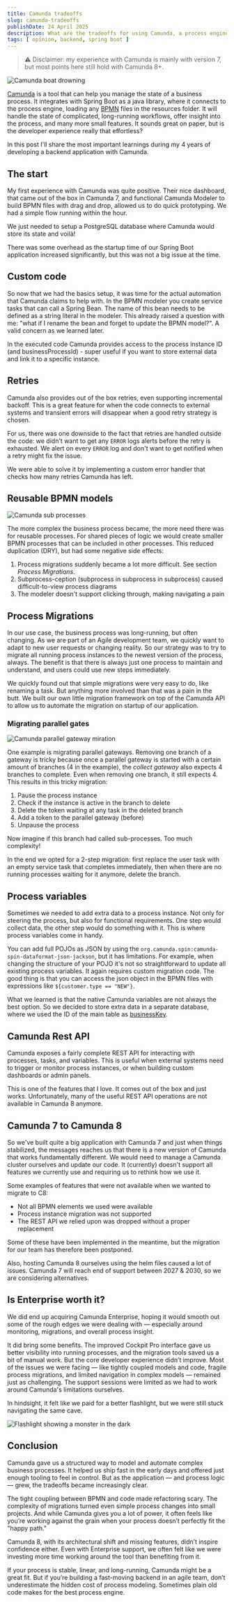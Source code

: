 ```yaml
---
title: Camunda tradeoffs
slug: camunda-tradeoffs
publishDate: 24 April 2025
description: What are the tradeoffs for using Camunda, a process engine, in backend development?
tags: [ opinion, backend, spring boot ]
---
```


> ⚠️ Disclaimer: my experience with Camunda is mainly with version 7, but most points here still hold with Camunda 8+.


![Camunda boat drowning](/assets/blog/2025-04-24-camunda-tradeoffs/camunda-tradeoffs.webp)

[Camunda][1] is a tool that can help you manage the state of a business process. It integrates with Spring Boot as a
java library, where it connects to the process engine, loading any [BPMN][2] files in the resources folder. It will
handle the state of complicated, long-running workflows, offer insight into the process, and many more small features.
It sounds great on paper, but is the developer experience really that effortless?

In this post I'll share the most important learnings during my 4 years of developing a backend application with Camunda.

## The start

My first experience with Camunda was quite positive. Their nice dashboard, that came out of the box in Camunda 7, and
functional Camunda Modeler to build BPMN files with drag and drop, allowed us to do quick prototyping. We had a simple
flow running within the hour.

We just needed to setup a PostgreSQL database where Camunda would store its state and voilà!

There was some overhead as the startup time of our Spring Boot application increased significantly, but this was not
a big issue at the time.

## Custom code

So now that we had the basics setup, it was time for the actual automation that Camunda claims to help with. In the BPMN
modeler you create service tasks that can call a Spring Bean. The name of this bean needs to be defined as a string
literal in the modeler. This already raised a question with me: "what if I rename the bean and forget to update
the BPMN model?". A valid concern as we learned later.

In the executed code Camunda provides access to the process instance ID (and businessProcessId) - super useful if
you want to store external data and link it to a specific instance.

## Retries

Camunda also provides out of the box retries, even supporting incremental backoff. This is a great feature for when
the code connects to external systems and transient errors will disappear when a good retry strategy is chosen.

For us, there was one downside to the fact that retries are handled outside the code: we didn't want to get any
`ERROR` logs alerts before the retry is exhausted. We alert on every `ERROR` log and don't want to get notified when
a retry might fix the issue.

We were able to solve it by implementing a custom error handler that checks how many retries Camunda has left.

## Reusable BPMN models

![Camunda sub processes](/assets/blog/2025-04-24-camunda-tradeoffs/camunda-subprocess.webp)

The more complex the business process became, the more need there was for reusable processes. For shared pieces of logic
we
would create smaller BPMN processes that can be included in other processes. This reduced duplication (DRY), but had
some negative side effects:

1. Process migrations suddenly became a lot more difficult. See section _Process Migrations_.
2. Subprocess-ception (subprocess in subprocess in subprocess) caused difficult-to-view process diagrams
3. The modeler doesn't support clicking through, making navigating a pain

## Process Migrations

In our use case, the business process was long-running, but often changing. As we are part of an Agile development team,
we quickly want to adapt to new user requests or changing reality. So our strategy was to try to migrate all running
process instances to the newest version of the process, always. The benefit is that there is always just one process to
maintain and understand, and users could use new steps immediately.

We quickly found out that simple migrations were very easy to do, like renaming a task. But anything more involved than
that was a pain in the butt. We built our own little migration framework on top of the Camunda API to allow us to
automate the migration on startup of our application.

### Migrating parallel gates

![Camunda parallel gateway miration](/assets/blog/2025-04-24-camunda-tradeoffs/camunda-parallel-gateway.webp)

One example is migrating parallel gateways. Removing one branch of a gateway is tricky because once a parallel gateway
is started with a certain amount of branches (4 in the example), the _collect gateway_ also expects 4 branches to
complete. Even when removing one branch, it still expects 4. This results in this tricky migration:

1. Pause the process instance
2. Check if the instance is active in the branch to delete
3. Delete the token waiting at any task in the deleted branch
4. Add a token to the parallel gateway (before)
5. Unpause the process

Now imagine if this branch had called sub-processes. Too much complexity!

In the end we opted for a 2-step migration: first replace the user task with an empty service task that completes
immediately, then when there are no running processes waiting for it anymore, delete the branch.

## Process variables

Sometimes we needed to add extra data to a process instance. Not only for steering the process, but also for functional
requirements. One step would collect data, the other step would do something with it. This is where process variables
come in handy.

You can add full POJOs as JSON by using the `org.camunda.spin:camunda-spin-dataformat-json-jackson`, but it has
limitations. For example, when changing the structure of your POJO it's not so straightforward to update all existing
process variables. It again requires custom migration code. The good thing is that you can access the json object in the
BPMN files with expressions like `${customer.type == "NEW"}`.

What we learned is that the native Camunda variables are not always the best option. So we decided to store extra data
in a separate database, where we used the ID of the main table
as [businessKey](https://camunda.com/blog/2018/10/business-key/).

## Camunda Rest API

Camunda exposes a fairly complete REST API for interacting with processes, tasks, and variables. This is useful when
external systems need to trigger or monitor process instances, or when building custom dashboards or admin panels.

This is one of the features that I love. It comes out of the box and just works. Unfortunately, many of the useful
REST API operations are not available in Camunda 8 anymore.

## Camunda 7 to Camunda 8

So we've built quite a big application with Camunda 7 and just when things stabilized, the messages reaches us that
there is a new version of Camunda that works fundamentally different. We would need to manage a Camunda cluster
ourselves and update our code. It (currently) doesn't support all features we currently use and requiring us to rethink
how we use it.

Some examples of features that were not available when we wanted to migrate to C8:

- Not all BPMN elements we used were available
- Process instance migration was not supported
- The REST API we relied upon was dropped without a proper replacement

Some of these have been implemented in the meantime, but the migration for our team has therefore been postponed.

Also, hosting Camunda 8 ourselves using the helm files caused a lot of issues. Camunda 7 will reach end of support
between 2027 & 2030, so we are considering alternatives.

## Is Enterprise worth it?

We did end up acquiring Camunda Enterprise, hoping it would smooth out some of the rough edges we were dealing with —
especially around monitoring, migrations, and overall process insight.

It did bring some benefits. The improved Cockpit Pro interface gave us better visibility into running processes, and the
migration tools saved us a bit of manual work. But the core developer experience didn’t improve. Most of the
issues we were facing — like tightly coupled models and code, fragile process migrations, and limited navigation in
complex models — remained just as challenging. The support sessions were limited as we had to work around Camunda's
limitations ourselves.

In hindsight, it felt like we paid for a better flashlight, but we were still stuck navigating the same cave.


![Flashlight showing a monster in the dark](/assets/blog/2025-04-24-camunda-tradeoffs/camunda-flashlight.webp)
## Conclusion

Camunda gave us a structured way to model and automate complex business processes. It helped us ship fast in the early
days and offered just enough tooling to feel in control. But as the application — and process logic — grew, the
tradeoffs became increasingly clear.

The tight coupling between BPMN and code made refactoring scary. The complexity of migrations turned even simple process
changes into small projects. And while Camunda gives you a lot of power, it often feels like you’re working against the
grain when your process doesn’t perfectly fit the "happy path."

Camunda 8, with its architectural shift and missing features, didn’t inspire confidence either. Even with Enterprise
support, we often felt like we were investing more time working around the tool than benefiting from it.

If your process is stable, linear, and long-running, Camunda might be a great fit. But if you’re building a fast-moving
backend in an agile team, don’t underestimate the hidden cost of process modeling. Sometimes plain old code makes for
the best process engine.

[1]: https://camunda.com/

[2]: https://nl.wikipedia.org/wiki/Business_Process_Model_and_Notation